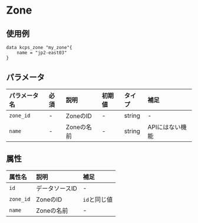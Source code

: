 # Zone

## 使用例

```hcl
data kcps_zone "my_zone"{
    name = "jp2-east03"
}
```

## パラメータ

|パラメータ名 |必須    |説明      |初期値    |タイプ    |補足|
|:----------|:------|:---------|:--------|:--------|:--|
|`zone_id` |-|ZoneのID | - | string | - |
|`name` |-|Zoneの名前 | - | string | APIにはない機能 |


## 属性

|属性名 |説明      |補足 |
|:----------|:------|:---------|
|`id`      |データソースID   | - | 
|`zone_id`  |ZoneのID  | `id`と同じ値 |
|`name` |Zoneの名前 | - |


 
